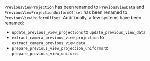 `PreviousViewProjection` has been renamed to `PreviousViewData` and `PreviousViewProjectionUniformOffset` has been renamed to `PreviousViewUniformOffset`. Additionally, a few systems have been renamed:

- `update_previous_view_projections` to `update_previous_view_data`
- `extract_camera_previous_view_projection` to `extract_camera_previous_view_data`
- `prepare_previous_view_projection_uniforms` to `prepare_previous_view_uniforms`
